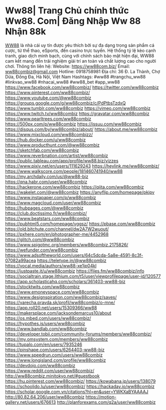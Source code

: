 # Ww88| Trang Chủ chính thức Ww88. Com| Đăng Nhập Ww 88 Nhận 88k
<a href="https://ww88com.biz/">WW88</a> là nhà cái uy tín được yêu thích bởi sự đa dạng trong sản phẩm cá cược, từ thể thao, eSports, đến casino trực tuyến. Hệ thống tỷ lệ kèo cạnh tranh, giao dịch minh bạch, cùng với chính sách bảo mật hiện đại, WW88 cam kết mang đến trải nghiệm giải trí an toàn và chất lượng cao cho người chơi.
Thông tin liên hệ:
Website: <a href="https://ww88com.biz/">https://ww88com.biz/</a>
Email: ww88combiz@gmail.com
Hotline: 0918758981
Địa chỉ: 36 Đ. La Thành, Chợ Dừa, Đống Đa, Hà Nội, Việt Nam
Hashtags: #ww88 #trangchu_ww88 #linkvao_ww88 #nhacai_ww88 #ww88_bet #app_ww88
<a href="https://www.facebook.com/ww88combiz/">https://www.facebook.com/ww88combiz/</a>
<a href="https://twitter.com/ww88combiz">https://twitter.com/ww88combiz</a>
<a href="https://www.pinterest.com/ww88combiz/">https://www.pinterest.com/ww88combiz/</a>
<a href="https://www.youtube.com/@ww88combiz">https://www.youtube.com/@ww88combiz</a>
<a href="https://groups.google.com/g/ww88combiz/c/PdPtbsTzdxQ">https://groups.google.com/g/ww88combiz/c/PdPtbsTzdxQ</a>
<a href="https://www.tumblr.com/ww88combiz">https://www.tumblr.com/ww88combiz</a>
<a href="https://vimeo.com/ww88combiz">https://vimeo.com/ww88combiz</a>
<a href="https://www.twitch.tv/ww88combiz">https://www.twitch.tv/ww88combiz</a>
<a href="https://gravatar.com/ww88combiz">https://gravatar.com/ww88combiz</a>
<a href="https://www.pearltrees.com/ww88combiz">https://www.pearltrees.com/ww88combiz</a>
<a href="https://500px.com/p/ww88combiz">https://500px.com/p/ww88combiz</a>
<a href="https://issuu.com/ww88combiz">https://issuu.com/ww88combiz</a>
<a href="https://disqus.com/by/ww88combiz/about/">https://disqus.com/by/ww88combiz/about/</a>
<a href="https://about.me/ww88combiz">https://about.me/ww88combiz</a>
<a href="https://www.mixcloud.com/ww88combizz/">https://www.mixcloud.com/ww88combizz/</a>
<a href="https://hub.docker.com/u/ww88combiz">https://hub.docker.com/u/ww88combiz</a>
<a href="https://www.producthunt.com/@ww88combiz">https://www.producthunt.com/@ww88combiz</a>
<a href="https://sketchfab.com/ww88combiz">https://sketchfab.com/ww88combiz</a>
<a href="https://www.reverbnation.com/artist/ww88combiz">https://www.reverbnation.com/artist/ww88combiz</a>
<a href="https://public.tableau.com/app/profile/ww88.biz/vizzes">https://public.tableau.com/app/profile/ww88.biz/vizzes</a>
<a href="https://www.pixiv.net/en/users/111629243">https://www.pixiv.net/en/users/111629243</a>
<a href="https://heylink.me/ww88combiz/">https://heylink.me/ww88combiz/</a>
<a href="https://www.walkscore.com/people/181460741940/ww88">https://www.walkscore.com/people/181460741940/ww88</a>
<a href="https://my.archdaily.com/us/@ww88-biz">https://my.archdaily.com/us/@ww88-biz</a>
<a href="https://qna.habr.com/user/ww88combiz">https://qna.habr.com/user/ww88combiz</a>
<a href="https://hackerone.com/ww88combiz">https://hackerone.com/ww88combiz</a>
<a href="https://qiita.com/ww88combiz">https://qiita.com/ww88combiz</a>
<a href="https://wakelet.com/@ww88combiz">https://wakelet.com/@ww88combiz</a>
<a href="https://anyflip.com/homepage/pkipv">https://anyflip.com/homepage/pkipv</a>
<a href="https://www.instapaper.com/p/ww88combiz">https://www.instapaper.com/p/ww88combiz</a>
<a href="https://www.magcloud.com/user/ww88combiz">https://www.magcloud.com/user/ww88combiz</a>
<a href="https://hubpages.com/@ww88combiz">https://hubpages.com/@ww88combiz</a>
<a href="https://club.doctissimo.fr/ww88combiz/">https://club.doctissimo.fr/ww88combiz/</a>
<a href="https://www.beatstars.com/ww88combiz">https://www.beatstars.com/ww88combiz</a>
<a href="https://pubhtml5.com/homepage/vggsz/">https://pubhtml5.com/homepage/vggsz/</a>
<a href="https://pbase.com/ww88combiz">https://pbase.com/ww88combiz</a>
<a href="https://old.bitchute.com/channel/dw2A7W2wuout/">https://old.bitchute.com/channel/dw2A7W2wuout/</a>
<a href="https://pxhere.com/en/photographer-me/4452968">https://pxhere.com/en/photographer-me/4452968</a>
<a href="https://glitch.com/@ww88combiz">https://glitch.com/@ww88combiz</a>
<a href="https://www.spigotmc.org/members/ww88combiz.2175826/">https://www.spigotmc.org/members/ww88combiz.2175826/</a>
<a href="https://wefunder.com/ww88combiz">https://wefunder.com/ww88combiz</a>
<a href="https://www.adsoftheworld.com/users/64c5dcda-5a8e-4591-8c3f-07082a99acea">https://www.adsoftheworld.com/users/64c5dcda-5a8e-4591-8c3f-07082a99acea</a>
<a href="https://teletype.in/@ww88combiz">https://teletype.in/@ww88combiz</a>
<a href="https://vocal.media/authors/ww88-xe1jp04kl">https://vocal.media/authors/ww88-xe1jp04kl</a>
<a href="https://justpaste.it/u/ww88combiz">https://justpaste.it/u/ww88combiz</a>
<a href="https://files.fm/ww88combiz/info">https://files.fm/ww88combiz/info</a>
<a href="https://socialtrain.stage.lithium.com/t5/user/viewprofilepage/user-id/120577">https://socialtrain.stage.lithium.com/t5/user/viewprofilepage/user-id/120577</a>
<a href="https://app.scholasticahq.com/scholars/361403-ww88-biz">https://app.scholasticahq.com/scholars/361403-ww88-biz</a>
<a href="https://stocktwits.com/ww88combiz">https://stocktwits.com/ww88combiz</a>
<a href="https://www.emoneyspace.com/ww88combiz">https://www.emoneyspace.com/ww88combiz</a>
<a href="https://www.designspiration.com/ww88combiz/saves/">https://www.designspiration.com/ww88combiz/saves/</a>
<a href="https://varecha.pravda.sk/profil/ww88combiz/o-mne/">https://varecha.pravda.sk/profil/ww88combiz/o-mne/</a>
<a href="https://app.roll20.net/users/15309366/ww88">https://app.roll20.net/users/15309366/ww88</a>
<a href="https://makersplace.com/jacksondemarcus10/about">https://makersplace.com/jacksondemarcus10/about</a>
<a href="https://os.mbed.com/users/ww88combiz/">https://os.mbed.com/users/ww88combiz/</a>
<a href="https://hypothes.is/users/ww88combiz">https://hypothes.is/users/ww88combiz</a>
<a href="https://www.bandlab.com/ww88combiz">https://www.bandlab.com/ww88combiz</a>
<a href="https://developer.tobii.com/community-forums/members/ww88combiz/">https://developer.tobii.com/community-forums/members/ww88combiz/</a>
<a href="https://my.omsystem.com/members/ww88combiz">https://my.omsystem.com/members/ww88combiz</a>
<a href="https://tupalo.com/en/users/7935246">https://tupalo.com/en/users/7935246</a>
<a href="https://pinshape.com/users/6264403-ww88-biz">https://pinshape.com/users/6264403-ww88-biz</a>
<a href="https://www.speedrun.com/users/ww88combiz">https://www.speedrun.com/users/ww88combiz</a>
<a href="https://www.longisland.com/profile/ww88combiz">https://www.longisland.com/profile/ww88combiz</a>
<a href="https://devdojo.com/ww88combiz">https://devdojo.com/ww88combiz</a>
<a href="https://www.reddit.com/user/ww88combiz/">https://www.reddit.com/user/ww88combiz/</a>
<a href="http://ww88combiz.minitokyo.net/#guestbook">http://ww88combiz.minitokyo.net/#guestbook</a>
<a href="https://hu.pinterest.com/ww88combiz/">https://hu.pinterest.com/ww88combiz/</a>
<a href="https://kowabana.jp/users/138079">https://kowabana.jp/users/138079</a>
<a href="https://schoolido.lu/user/ww88combiz/">https://schoolido.lu/user/ww88combiz/</a>
<a href="https://hackaday.io/ww88combiz">https://hackaday.io/ww88combiz</a>
<a href="https://scholar.google.com.vn/citations?hl=en&user=YWKXaBYAAAAJ">https://scholar.google.com.vn/citations?hl=en&user=YWKXaBYAAAAJ</a>
<a href="http://80.82.64.206/user/ww88combiz">http://80.82.64.206/user/ww88combiz</a>
<a href="https://motion-gallery.net/users/676613">https://motion-gallery.net/users/676613</a>
<a href="http://planforexams.com/q2a/user/ww88combiz">http://planforexams.com/q2a/user/ww88combiz</a>
